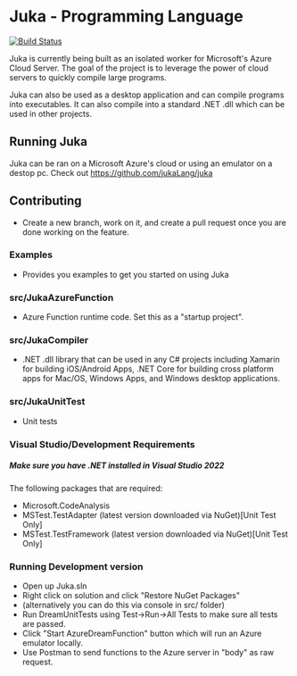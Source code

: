 # Juka - Programming Language 

[![Build Status](https://travis-ci.com/jukaLang/Juka.svg?branch=master)](https://travis-ci.com/jukaLang/Juka)

Juka is currently being built as an isolated worker for Microsoft's Azure Cloud Server. 
The goal of the project is to leverage the power of cloud servers to quickly compile large programs.

Juka can also be used as a desktop application and can compile programs into executables.
It can also compile into a standard .NET .dll which can be used in other projects.


## Running Juka
Juka can be ran on a Microsoft Azure's cloud or using an emulator on a destop pc. Check out https://github.com/jukaLang/juka

## Contributing
- Create a new branch, work on it, and create a pull request once you are done working on the feature.

### Examples
- Provides you examples to get you started on using Juka

### src/JukaAzureFunction
- Azure Function runtime code. Set this as a "startup project".

### src/JukaCompiler
- .NET .dll library that can be used in any C# projects including Xamarin for building iOS/Android Apps, 
.NET Core for building cross platform apps for Mac/OS, Windows Apps, and Windows desktop applications.

### src/JukaUnitTest
- Unit tests

### Visual Studio/Development Requirements
##### Make sure you have .NET installed in Visual Studio 2022

The following packages that are required:

- Microsoft.CodeAnalysis
- MSTest.TestAdapter (latest version downloaded via NuGet)[Unit Test Only]
- MSTest.TestFramework (latest version downloaded via NuGet)[Unit Test Only]


### Running Development version
- Open up Juka.sln
- Right click on solution and click "Restore NuGet Packages"
- (alternatively you can do this via console in src/ folder)
- Run DreamUnitTests using Test->Run->All Tests to make sure all tests are passed.
- Click "Start AzureDreamFunction" button which will run an Azure emulator locally.
- Use Postman to send functions to the Azure server in "body" as raw request.


